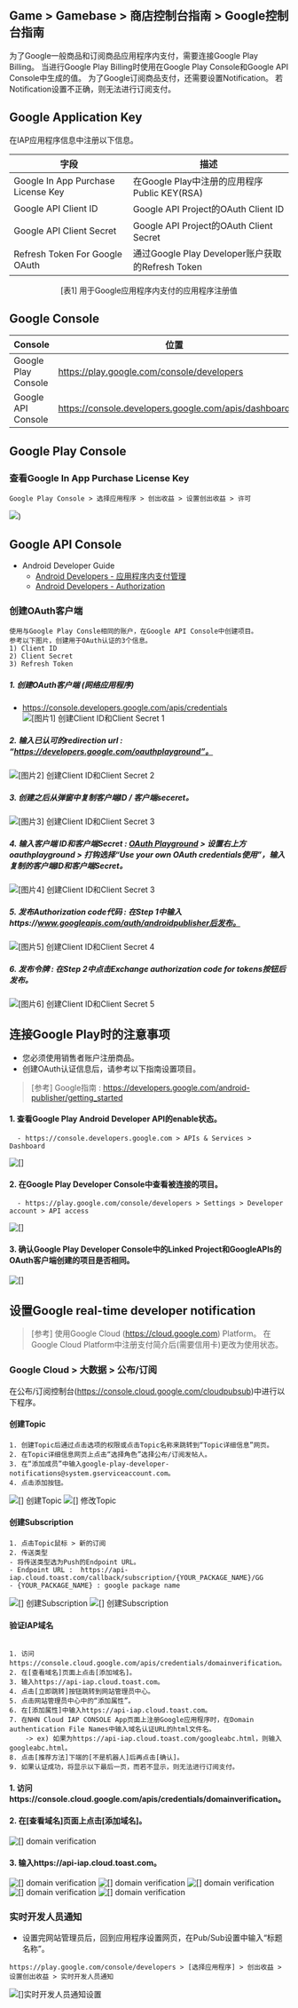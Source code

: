 ## Game > Gamebase > 商店控制台指南 > Google控制台指南

为了Google一般商品和订阅商品应用程序内支付，需要连接Google Play Billing。
当进行Google Play Billing时使用在Google Play Console和Google API Console中生成的值。 
为了Google订阅商品支付，还需要设置Notification。
若Notification设置不正确，则无法进行订阅支付。 

## Google Application Key

在IAP应用程序信息中注册以下信息。

| 字段 | 描述                                             |
| ---------------------------------- | ---------------------------------------------- |
| Google In App Purchase License Key | 在Google Play中注册的应用程序Public KEY(RSA)       |
| Google API Client ID               | Google API Project的OAuth Client ID            |    
| Google API Client Secret           | Google API Project的OAuth Client Secret        |
| Refresh Token For Google OAuth     | 通过Google Play Developer账户获取的Refresh Token | 
<center>[表1] 用于Google应用程序内支付的应用程序注册值</center>

 
## Google Console

| Console        | 位置                             |
| -------------- | ------------------------------- |
| Google Play Console | https://play.google.com/console/developers |
| Google API Console | https://console.developers.google.com/apis/dashboard |

## Google Play Console

### 查看Google In App Purchase License Key
```
Google Play Console > 选择应用程序 > 创出收益 > 设置创出收益 > 许可
```
![](http://static.toastoven.net/prod_gamebase/StoreConsoleGuide/2020-google_license_kr.png)) 

## Google API Console

* Android Developer Guide
	* [Android Developers - 应用程序内支付管理](http://developer.android.com/google/play/billing/billing_admin.html)
	* [Android Developers - Authorization](https://developers.google.com/identity/protocols/OAuth2WebServer)

### 创建OAuth客户端
                                         
```
使用与Google Play Consle相同的账户，在Google API Console中创建项目。
参考以下图片，创建用于OAuth认证的3个信息。
1) Client ID  
2) Client Secret  
3) Refresh Token  
```   

##### 1. 创建OAuth客户端 (网络应用程序)

* https://console.developers.google.com/apis/credentials
![[图片1] 创建Client ID和Client Secret 1](http://static.toastoven.net/prod_gamebase/StoreConsoleGuide/2020-oAuth_kr.png)


##### 2. 输入已认可的redirection url : “https://developers.google.com/oauthplayground”。
![[图片2] 创建Client ID和Client Secret 2](http://static.toastoven.net/prod_gamebase/StoreConsoleGuide/2020-oAuth_2_kr.png)


##### 3. 创建之后从弹窗中复制客户端ID / 客户端seceret。
![[图片3] 创建Client ID和Client Secret 3](http://static.toastoven.net/prod_gamebase/StoreConsoleGuide/iap_google_Oauth_clientSecret_ko.png)

##### 4. 输入客户端 ID和客户端Secret : [OAuth Playground](https://developers.google.com/oauthplayground/) > 设置右上方oauthplayground > 打钩选择“Use your own OAuth credentials使用”，输入复制的客户端ID和客户端Secret。
![[图片4] 创建Client ID和Client Secret 3](http://static.toastoven.net/prod_gamebase/StoreConsoleGuide/iap_g_03.png)


##### 5. 发布Authorization code代码 : 在Step 1中输入https://www.googleapis.com/auth/androidpublisher后发布。
![[图片5] 创建Client ID和Client Secret 4](http://static.toastoven.net/prod_gamebase/StoreConsoleGuide/iap_g_04.png)


##### 6. 发布令牌 : 在Step 2中点击Exchange authorization code for tokens按钮后发布。
![[图片6] 创建Client ID和Client Secret 5](http://static.toastoven.net/prod_gamebase/StoreConsoleGuide/iap_g_05.png)


## 连接Google Play时的注意事项

* 您必须使用销售者账户注册商品。
* 创建OAuth认证信息后，请参考以下指南设置项目。

> [参考]
> Google指南 : https://developers.google.com/android-publisher/getting_started

#### 1. 查看Google Play Android Developer API的enable状态。

```
  - https://console.developers.google.com > APIs & Services > Dashboard
```
![[]](http://static.toastoven.net/prod_gamebase/StoreConsoleGuide/iap-console-google-console-1.png)

#### 2. 在Google Play Developer Console中查看被连接的项目。

```
  - https://play.google.com/console/developers > Settings > Developer account > API access
```
![[]](http://static.toastoven.net/prod_gamebase/StoreConsoleGuide/2020-API_access_kr.png)

#### 3. 确认Google Play Developer Console中的Linked Project和GoogleAPIs的OAuth客户端创建的项目是否相同。 

![[]](http://static.toastoven.net/prod_gamebase/StoreConsoleGuide/2020-API_access_2_kr.png)


## 设置Google real-time developer notification

> [参考]
> 使用Google Cloud (https://cloud.google.com) Platform。 
> 在Google Cloud Platform中注册支付简介后(需要信用卡)更改为使用状态。 

### Google Cloud > 大数据 > 公布/订阅

在公布/订阅控制台(https://console.cloud.google.com/cloudpubsub)中进行以下程序。 

#### 创建Topic

```
1. 创建Topic后通过点击选项的权限或点击Topic名称来跳转到“Topic详细信息”网页。
2. 在Topic详细信息网页上点击“选择角色”选择公布/订阅发帖人。
3. 在“添加成员”中输入google-play-developer-notifications@system.gserviceaccount.com。
4. 点击添加按钮。
```
![[] 创建Topic](http://static.toastoven.net/prod_gamebase/StoreConsoleGuide/iap-console-new-topic.png)
![[] 修改Topic](http://static.toastoven.net/prod_gamebase/StoreConsoleGuide/iap_google_addMember_ko.png)


#### 创建Subscription
```
1. 点击Topic鼠标 > 新的订阅 
2. 传送类型
- 将传送类型选为Push的Endpoint URL。 
- Endpoint URL :  https://api-iap.cloud.toast.com/callback/subscription/{YOUR_PACKAGE_NAME}/GG
- {YOUR_PACKAGE_NAME} : google package name
```
![[] 创建Subscription](http://static.toastoven.net/prod_gamebase/StoreConsoleGuide/iap_google_new_subscirption_ko.png)
![[] 创建Subscription](http://static.toastoven.net/prod_gamebase/StoreConsoleGuide/iap_google_create_subscription_ko.png)

#### 验证IAP域名
```

1. 访问https://console.cloud.google.com/apis/credentials/domainverification。
2. 在[查看域名]页面上点击[添加域名]。
3. 输入https://api-iap.cloud.toast.com。
4. 点击[立即跳转]按钮跳转到网站管理员中心。
5. 点击网站管理员中心中的“添加属性”。
6. 在[添加属性]中输入https://api-iap.cloud.toast.com。  
7. 在NHN Cloud IAP CONSOLE App页面上注册Google应用程序时，在Domain authentication File Names中输入域名认证URL的html文件名。
    -> ex) 如果为https://api-iap.cloud.toast.com/googleabc.html，则输入googleabc.html。
8. 点击[推荐方法]下端的[不是机器人]后再点击[确认]。
9. 如果认证成功，将显示以下最后一页，而若不显示，则无法进行订阅支付。 
```
#### 1. 访问https://console.cloud.google.com/apis/credentials/domainverification。
#### 2. 在[查看域名]页面上点击[添加域名]。
![[] domain verification](http://static.toastoven.net/prod_gamebase/StoreConsoleGuide/iap-console-domain-verification-1.png)
#### 3. 输入https://api-iap.cloud.toast.com。
![[] domain verification](http://static.toastoven.net/prod_gamebase/StoreConsoleGuide/iap-console-domain-verification-2.png)
![[] domain verification](http://static.toastoven.net/prod_gamebase/StoreConsoleGuide/iap-console-domain-verification-3.png)
![[] domain verification](http://static.toastoven.net/prod_gamebase/StoreConsoleGuide/google_domain_auth_gamebase.png)
![[] domain verification](http://static.toastoven.net/prod_gamebase/StoreConsoleGuide/iap-console-domain-verification-4.png)
![[] domain verification](http://static.toastoven.net/prod_gamebase/StoreConsoleGuide/iap-console-domain-verification-5.png)

### 实时开发人员通知

* 设置完网站管理员后，回到应用程序设置网页，在Pub/Sub设置中输入“标题名称”。
````
https://play.google.com/console/developers > [选择应用程序] > 创出收益 > 设置创出收益 > 实时开发人员通知
````
![[]实时开发人员通知设置](http://static.toastoven.net/prod_gamebase/StoreConsoleGuide/2020-google_realtime_notification_kr.png)

